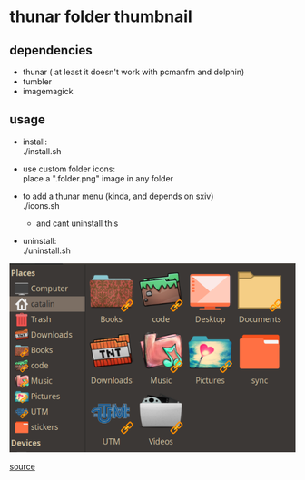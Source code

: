 # thunar folder thumbnail

## dependencies
- thunar ( at least it doesn't work with pcmanfm and dolphin)
- tumbler  
- imagemagick  

## usage 
- install:  
	./install.sh  

- use custom folder icons:  
	place a ".folder.png" image in any folder  

- to add a thunar menu (kinda, and depends on sxiv)  
	./icons.sh  
	- and cant uninstall this

- uninstall:  
	 ./uninstall.sh  

![example](example/example.png)

[source](https://forums.linuxmint.com/viewtopic.php?t=323757)
